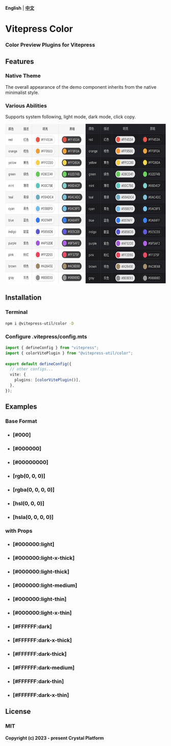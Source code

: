 **English** | [**中文**](./README.zh-CN.md)

# Vitepress Color

### Color Preview Plugins for Vitepress

## Features

### Native Theme

The overall appearance of the demo component inherits from the native minimalist style.

### Various Abilities

Supports system following, light mode, dark mode, click copy.

<img src="preview.png" height="500" >

## Installation

### Terminal

```sh
npm i @vitepress-util/color -D
```

### Configure .vitepress/config.mts

```ts
import { defineConfig } from "vitepress";
import { colorVitePlugin } from "@vitepress-util/color";

export default defineConfig({
  // other configs...
  vite: {
    plugins: [colorVitePlugin()],
  },
});
```

## Examples

### Base Format

- ### [#000]
- ### [#000000]
- ### [#00000000]
- ### [rgb(0, 0, 0)]
- ### [rgba(0, 0, 0, 0)]
- ### [hsl(0, 0, 0)]
- ### [hsla(0, 0, 0, 0)]

### with Props

- ### [#000000:light]
- ### [#000000:light-x-thick]
- ### [#000000:light-thick]
- ### [#000000:light-medium]
- ### [#000000:light-thin]
- ### [#000000:light-x-thin]
- ### [#FFFFFF:dark]
- ### [#FFFFFF:dark-x-thick]
- ### [#FFFFFF:dark-thick]
- ### [#FFFFFF:dark-medium]
- ### [#FFFFFF:dark-thin]
- ### [#FFFFFF:dark-x-thin]

## License

### MIT

#### Copyright (c) 2023 - present Crystal Platform
